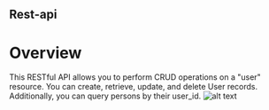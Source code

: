## Rest-api
# Overview
This RESTful API allows you to perform CRUD operations on a "user" resource. You can create, retrieve, update, and delete User records. Additionally, you can query persons by their user_id.
![alt text](./Downloads/userUML.drawio.png)
